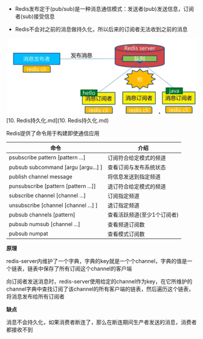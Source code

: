 * Redis发布定于(pub/sub)是一种消息通信模式：发送者(pub)发送信息，订阅者(sub)接受信息

* Redis不会对之前的消息做持久化，所以后来的订阅者无法收到之前的消息

![发布订阅](p\发布订阅.png) [10. Redis持久化.md](10. Redis持久化.md) 



Redis提供了命令用于构建即使通信应用

| 命令                                 | 介绍                        |
| ------------------------------------ | --------------------------- |
| psubscribe pattern [pattern ...]     | 订阅符合给定模式的频道      |
| pubsub subcommand [argu [argu...] ]  | 查看订阅与发布系统状态      |
| publish channel message              | 将信息发送到指定频道        |
| punsubscribe [pattern [pattern ...]] | 退订符合给定模式的频道      |
| subscribe channel [channel ...]      | 订阅指定频道                |
| unsubscribe [channel [channel ...] ] | 退订指定频道                |
| pubsub channels [pattern]            | 查看活跃频道(至少1个订阅者) |
| pubsub numsub [channel ...]          | 查看频道订阅数              |
| pubsub numpat                        | 查看模式订阅数              |



**原理**

redis-server内维护了一个字典，字典的key就是一个个channel，字典的值是一个链表，链表中保存了所有订阅这个channel的客户端

向订阅者发送消息时，redis-server使用给定的channel作为key，在它所维护的channel字典中查找订阅了该channel的所有客户端的链表，然后遍历这个链表，将消息发布给所有订阅者



**缺点**

消息不会持久化，如果消费者断连了，那么在断连期间生产者发送的消息，消费者都接收不到


